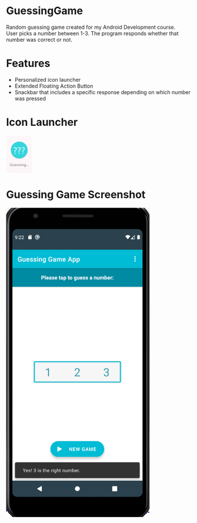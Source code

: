 # GuessingGame

Random guessing game created for my Android Development course.   
User picks a number between 1-3. The program responds whether that number was correct or not.

# Features
* Personalized icon launcher
* Extended Floating Action Button
* Snackbar that includes a specific response depending on which number was pressed

# Icon Launcher
![Alt](screenshots/GuessingGameIconLauncher.png)

# Guessing Game Screenshot
![Alt](screenshots/GuessingGame.png)

